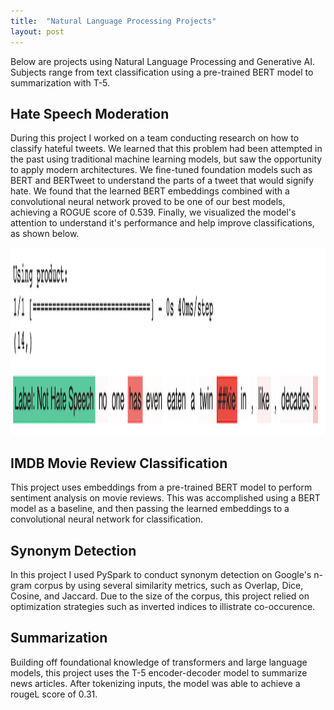 ```yaml
---
title:  "Natural Language Processing Projects"
layout: post
---
```

Below are projects using Natural Language Processing and Generative AI. Subjects range from text classification using a pre-trained BERT model to summarization with T-5.

## Hate Speech Moderation 
During this project I worked on a team conducting research on how to classify hateful tweets. We learned that this problem had been attempted in the past using traditional machine learning models, but saw the opportunity to apply modern architectures. We fine-tuned foundation models such as BERT and BERTweet to understand the parts of a tweet that would signify hate. We found that the learned BERT embeddings combined with a convolutional neural network proved to be one of our best models, achieving a ROGUE score of 0.539. Finally, we visualized the model's attention to understand it's performance and help improve classifications, as shown below. 

<img src="https://github.com/ZGalante/zgalante.github.io/blob/master/assets/Attention_visualization.png?raw=true" width="900" height="300">

## IMDB Movie Review Classification

This project uses embeddings from a pre-trained BERT model to perform sentiment analysis on movie reviews. This was accomplished using a BERT model as a baseline, and then passing the learned embeddings to a convolutional neural network for classification. 

## Synonym Detection
In this project I used PySpark to conduct synonym detection on Google's n-gram corpus by using several similarity metrics, such as Overlap, Dice, Cosine, and Jaccard. Due to the size of the corpus, this project relied on optimization strategies such as inverted indices to illistrate co-occurence. 

## Summarization 

Building off foundational knowledge of transformers and large language models, this project uses the T-5 encoder-decoder model to summarize news articles. After tokenizing inputs, the model was able to achieve a rougeL score of 0.31. 


